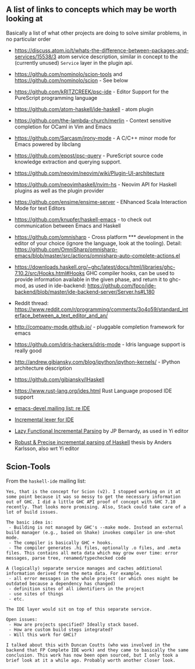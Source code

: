 ## A list of links to concepts which may be worth looking at

Basically a list of what other projects are doing to solve similar problems, in no particular order

* https://discuss.atom.io/t/whats-the-difference-between-packages-and-services/15538/3 atom service description, similar in concept to the (currently unused) `Service` layer in the plugin api.

* https://github.com/nominolo/scion-tools and https://github.com/nominolo/scion - See below

* https://github.com/kRITZCREEK/psc-ide - Editor Support for the PureScript programming language

* https://github.com/atom-haskell/ide-haskell - atom plugin
 
* https://github.com/the-lambda-church/merlin - Context sensitive completion for OCaml in Vim and Emacs

* https://github.com/Sarcasm/irony-mode - A C/C++ minor mode for Emacs powered by libclang

* https://github.com/epost/psc-query - PureScript source code knowledge extraction and querying support.

* https://github.com/neovim/neovim/wiki/Plugin-UI-architecture

* https://github.com/neovimhaskell/nvim-hs - Neovim API for Haskell plugins as well as the plugin provider 

* https://github.com/ensime/ensime-server - ENhanced Scala Interaction Mode for text Editors

* https://github.com/knupfer/haskell-emacs - to check out communication between Emacs and Haskell

* https://github.com/omnisharp - Cross platform *** development in the editor of your choice
  (ignore the language, look at the tooling). Detail: https://github.com/OmniSharp/omnisharp-emacs/blob/master/src/actions/omnisharp-auto-complete-actions.el

* https://downloads.haskell.org/~ghc/latest/docs/html/libraries/ghc-7.10.2/src/Hooks.html#Hooks
  GHC compiler hooks, can be used to provide information available in the given
  phase, and return it to ghc-mod, as used in ide-backend:
  https://github.com/fpco/ide-backend/blob/master/ide-backend-server/Server.hs#L180

* Reddit thread: https://www.reddit.com/r/programming/comments/3o4o59/standard_interface_between_a_text_editor_and_an/

* http://company-mode.github.io/ - pluggable completion framework for emacs

* https://github.com/idris-hackers/idris-mode - Idris language support is really good

* http://andrew.gibiansky.com/blog/ipython/ipython-kernels/ - IPython architecture description

* https://github.com/gibiansky/IHaskell

* https://www.rust-lang.org/ides.html Rust Language proposed IDE support

* [emacs-devel mailing list: re IDE](https://lists.gnu.org/archive/html/emacs-devel/2015-10/msg00669.html)

* [Incremental lexer for IDE](http://blog.haskell-exists.com/yuras/posts/incremental-lexer.html)

* [Lazy Functional Incremental Parsing](http://www.cse.chalmers.se/~bernardy/FunctionalIncrementalParsing.pdf) by JP Bernardy, as used in Yi editor

* [Robust & Precise incremental parsing of Haskell](http://publications.lib.chalmers.se/records/fulltext/117337.pdf) thesis by Anders Karlsson, also wrt Yi editor


## Scion-Tools

From the `haskell-ide` mailing list:

```
Yes, that is the concept for Scion (v2). I stopped working on it at
some point because it was so messy to get the necessary information
out of GHC. I did a little GHC API proof of concept with GHC 7.10
recently. That looks more promising. Also, Stack could take care of a
lot of build issues.

The basic idea is:
 - Building is not managed by GHC's --make mode. Instead an external
build manager (e.g., based on Shake) invokes compiler in one-shot
mode.
 - The compiler is basically GHC + hooks.
 - The compiler generates .hi files, optionally .o files, and .meta
files. This contains all meta data which may grow over time: error
messages, parse tree, renamed/typechecked code

A (logically) separate service manages and caches additional
information derived from the meta data. For example,
 - all error messages in the whole project (or which ones might be
outdated because a dependency has changed)
 - definition sites of all identifiers in the project
 - use sites of things
 - etc.

The IDE layer would sit on top of this separate service.

Open issues:
 - How are projects specified? Ideally stack based.
 - How are custom build steps integrated?
 - Will this work for GHCi?

I talked about this with Duncan Coutts (who was involved in the
backend that FP Complete IDE work) and they came to basically the same
conclusion. This work has now been open sourced, but I only took a
brief look at it a while ago. Probably worth another closer look.
```
